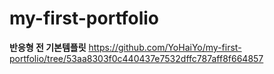 # my-first-portfolio

**반응형 전 기본템플릿**
https://github.com/YoHaiYo/my-first-portfolio/tree/53aa8303f0c440437e7532dffc787aff8f664857

